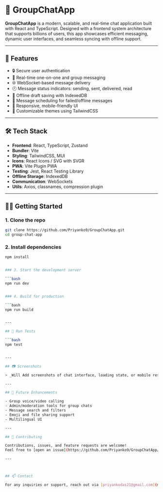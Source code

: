 # 💬 GroupChatApp

**GroupChatApp** is a modern, scalable, and real-time chat application built with React and TypeScript. Designed with a frontend system architecture that supports billions of users, this app showcases efficient messaging, dynamic user interfaces, and seamless syncing with offline support.

---

## 🚀 Features

- 🔒 Secure user authentication
- 💬 Real-time one-on-one and group messaging
- 🌐 WebSocket-based message delivery
- 🕗 Message status indicators: sending, sent, delivered, read
- 💾 Offline draft saving with IndexedDB
- 📡 Message scheduling for failed/offline messages
- 📱 Responsive, mobile-friendly UI
- 🎨 Customizable themes using TailwindCSS

---

## 🛠️ Tech Stack

- **Frontend**: React, TypeScript, Zustand
- **Bundler**: Vite
- **Styling**: TailwindCSS, MUI
- **Icons**: React Icons / SVG with SVGR
- **PWA**: Vite Plugin PWA
- **Testing**: Jest, React Testing Library
- **Offline Storage**: IndexedDB
- **Communication**: WebSockets
- **Utils**: Axios, classnames, compression plugin

---

## 🧑‍💻 Getting Started

### 1. Clone the repo

```bash
git clone https://github.com/Priyanko9/GroupChatApp.git
cd group-chat-app
```

### 2. Install dependencies

````bash
npm install


### 3. Start the development server

```bash
npm run dev


### 4. Build for production

```bash
npm run build


---

## 🧪 Run Tests

```bash
npm test


---

## 📷 Screenshots

> _Will Add screenshots of chat interface, loading state, or mobile responsiveness here._

---

## 🔌 Future Enhancements

- Group voice/video calling
- Admin/moderation tools for group chats
- Message search and filters
- Emoji and file sharing support
- Multilingual UI

---

## 🤝 Contributing

Contributions, issues, and feature requests are welcome!
Feel free to [open an issue](https://github.com/Priyanko9/GroupChatApp/issues) or submit a PR.

---



## 📫 Contact

For any inquiries or support, reach out via [priyankodas21@gmail.com](mailto:priyankodas21@gmail.com)
````
